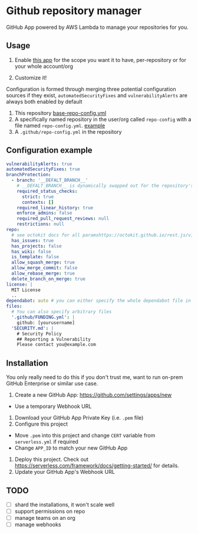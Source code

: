 # Github repository manager

GitHub App powered by AWS Lambda to manage your repositories for you.

## Usage

1. Enable [this app](https://github.com/apps/the-repository-manager) for the scope you want it to have, per-repository or for your whole account/org

2. Customize it!

Configuration is formed through merging three potential configuration sources if they exist, `automatedSecurityFixes` and `vulnerabilityAlerts` are always both enabled by default

1. This repository [base-repo-config.yml](base-repo-config.yml)
2. A specifically named repository in the user/org called `repo-config` with a file named `repo-config.yml`. [example](https://github.com/chrisns/repo-config)
3. A `.github/repo-config.yml` in the repository

## Configuration example

```yaml
vulnerabilityAlerts: true
automatedSecurityFixes: true
branchProtection:
  - branch: '__DEFALT_BRANCH__'
    # __DEFALT_BRANCH__ is dynamically swapped out for the repository's default branch
    required_status_checks:
      strict: true
      contexts: []
    required_linear_history: true
    enforce_admins: false
    required_pull_request_reviews: null
    restrictions: null
repo:
  # see octokit docs for all paramshttps://octokit.github.io/rest.js/v18#repos-update
  has_issues: true
  has_projects: false
  has_wiki: false
  is_template: false
  allow_squash_merge: true
  allow_merge_commit: false
  allow_rebase_merge: true
  delete_branch_on_merge: true
license: |
  MIT License
  ..
dependabot: auto # you can either specify the whole dependabot file in here, define it as false and it won't be managed, or auto and it'll try and guess what config you want based on some files in the repo. mileage with auto will vary.
files:
  # You can also specify arbitrary files
  '.github/FUNDING.yml': |
    github: [yourusername]
  'SECURITY.md': |
    # Security Policy
    ## Reporting a Vulnerability
    Please contact you@example.com
```

## Installation

You only really need to do this if you don't trust me, want to run on-prem GitHub Enterprise or similar use case.

1. Create a new GitHub App: <https://github.com/settings/apps/new>

- Use a temporary Webhook URL

1. Download your GitHub App Private Key (i.e. `.pem` file)
1. Configure this project

- Move `.pem` into this project and change `CERT` variable from `serverless.yml` if required
- Change `APP_ID` to match your new GitHub App

1. Deploy this project. Check out <https://serverless.com/framework/docs/getting-started/> for details.
1. Update your GitHub App's Webhook URL

## TODO

- [ ] shard the installations, it won't scale well
- [ ] support permissions on repo
- [ ] manage teams on an org
- [ ] manage webhooks
